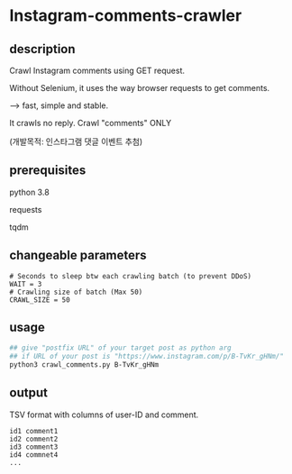 # Instagram-comments-crawler
## description
Crawl Instagram comments using GET request.

Without Selenium, it uses the way browser requests to get comments. 

--> fast, simple and stable.

It crawls no reply. Crawl "comments" ONLY

(개발목적: 인스타그램 댓글 이벤트 추첨)

## prerequisites
python 3.8

requests

tqdm

## changeable parameters
```
# Seconds to sleep btw each crawling batch (to prevent DDoS) 
WAIT = 3
# Crawling size of batch (Max 50)
CRAWL_SIZE = 50
```

## usage

```bash
## give "postfix URL" of your target post as python arg
## if URL of your post is "https://www.instagram.com/p/B-TvKr_gHNm/"
python3 crawl_comments.py B-TvKr_gHNm
```
## output
TSV format with columns of user-ID and comment.

```
id1 comment1
id2 comment2
id3 comment3
id4 commnet4
...
```
